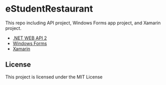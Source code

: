 # eStudentRestaurant

This repo including API project, Windows Forms  app project, and Xamarin project.

* [.NET WEB API 2](https://docs.microsoft.com/en-us/dotnet/) 
* [Windows Forms](https://docs.microsoft.com/en-us/dotnet/framework/winforms/) 
* [Xamarin](https://docs.microsoft.com/en-us/xamarin/) 

## License
This project is licensed under the MIT License 
